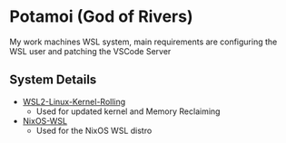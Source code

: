 # Potamoi (God of Rivers)

My work machines WSL system, main requirements are configuring the WSL user and patching the VSCode Server

## System Details

- [WSL2-Linux-Kernel-Rolling](https://github.com/Nevuly/WSL2-Linux-Kernel-Rolling)
  - Used for updated kernel and Memory Reclaiming
- [NixOS-WSL](https://github.com/nix-community/NixOS-WSL)
  - Used for the NixOS WSL distro

